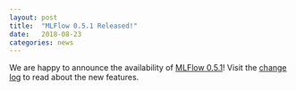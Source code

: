 ```yaml
---
layout: post
title:  "MLFlow 0.5.1 Released!"
date:   2018-08-23
categories: news
---
```


We are happy to announce the availability of [MLFlow 0.5.1](https://github.com/mlflow/mlflow/releases/tag/v0.5.1)! Visit the [change log](https://github.com/mlflow/mlflow/blob/master/CHANGELOG.rst#051-2018-08-23) to read about the new features.

